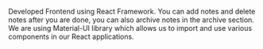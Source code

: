 Developed Frontend using React Framework. You can add notes and delete notes after you are done, you can also archive notes in the archive section. We are using Material-UI library which allows us to import and use various components in our React applications.
